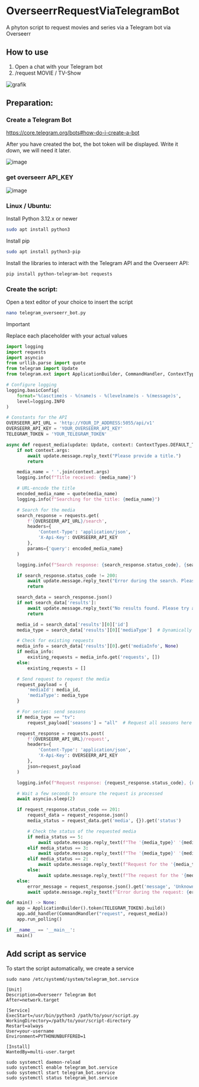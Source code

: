 # OverseerrRequestViaTelegramBot
A phyton script to request movies and series via a Telegram bot via Overseerr

## How to use
1. Open a chat with your Telegram bot
2. /request MOVIE / TV-Show

![grafik](https://github.com/user-attachments/assets/e709d8ab-20f1-4c39-8fe8-516ad2962d3d)


## Preparation:

### Create a Telegram Bot

https://core.telegram.org/bots#how-do-i-create-a-bot

After you have created the bot, the bot token will be displayed. Write it down, we will need it later.

![image](https://github.com/user-attachments/assets/1a034159-2ba2-4573-948e-b4c643b87fa7)


### get overseerr API_KEY

![image](https://github.com/user-attachments/assets/b612cfc3-baa9-49ad-96e2-4de8f9ebecde)



### Linux / Ubuntu:

Install Python 3.12.x or newer

```bash
sudo apt install python3
```

Install pip

```bash
sudo apt install python3-pip
```

Install the libraries to interact with the Telegram API and the Overseerr API:

```bash
pip install python-telegram-bot requests
```

### Create the script:
Open a text editor of your choice to insert the script

```bash
nano telegram_overseerr_bot.py
```

> [!IMPORTANT]
> Replace each placeholder with your actual values


```python
import logging
import requests
import asyncio
from urllib.parse import quote
from telegram import Update
from telegram.ext import ApplicationBuilder, CommandHandler, ContextTypes

# Configure logging
logging.basicConfig(
    format='%(asctime)s - %(name)s - %(levelname)s - %(message)s',
    level=logging.INFO
)

# Constants for the API
OVERSEERR_API_URL = 'http://YOUR_IP_ADDRESS:5055/api/v1'
OVERSEERR_API_KEY = 'YOUR_OVERSEERR_API_KEY'
TELEGRAM_TOKEN = 'YOUR_TELEGRAM_TOKEN'

async def request_media(update: Update, context: ContextTypes.DEFAULT_TYPE) -> None:
    if not context.args:
        await update.message.reply_text("Please provide a title.")
        return

    media_name = ' '.join(context.args)
    logging.info(f"Title received: {media_name}")

    # URL-encode the title
    encoded_media_name = quote(media_name)
    logging.info(f"Searching for the title: {media_name}")

    # Search for the media
    search_response = requests.get(
        f'{OVERSEERR_API_URL}/search',
        headers={
            'Content-Type': 'application/json',
            'X-Api-Key': OVERSEERR_API_KEY
        },
        params={'query': encoded_media_name}
    )

    logging.info(f"Search response: {search_response.status_code}, {search_response.text}")

    if search_response.status_code != 200:
        await update.message.reply_text("Error during the search. Please try again later.")
        return

    search_data = search_response.json()
    if not search_data['results']:
        await update.message.reply_text("No results found. Please try a different title.")
        return

    media_id = search_data['results'][0]['id']
    media_type = search_data['results'][0]['mediaType']  # Dynamically determine the type

    # Check for existing requests
    media_info = search_data['results'][0].get('mediaInfo', None)
    if media_info:
        existing_requests = media_info.get('requests', [])
    else:
        existing_requests = []

    # Send request to request the media
    request_payload = {
        'mediaId': media_id,
        'mediaType': media_type
    }

    # For series: send seasons
    if media_type == "tv":
        request_payload['seasons'] = "all"  # Request all seasons here

    request_response = requests.post(
        f'{OVERSEERR_API_URL}/request',
        headers={
            'Content-Type': 'application/json',
            'X-Api-Key': OVERSEERR_API_KEY
        },
        json=request_payload
    )

    logging.info(f"Request response: {request_response.status_code}, {request_response.text}")

    # Wait a few seconds to ensure the request is processed
    await asyncio.sleep(2)

    if request_response.status_code == 201:
        request_data = request_response.json()
        media_status = request_data.get('media', {}).get('status')

        # Check the status of the requested media
        if media_status == 5:
            await update.message.reply_text(f"The '{media_type}' '{media_name}' is already available. No new request needed.")
        elif media_status == 3:
            await update.message.reply_text(f"The '{media_type}' '{media_name}' has already been requested and is still being processed.")
        elif media_status == 2:
            await update.message.reply_text(f"Request for the '{media_type}' '{media_name}' has been successfully sent!")
        else:
            await update.message.reply_text(f"The request for the '{media_type}' '{media_name}' was successful, but the status is unknown.")
    else:
        error_message = request_response.json().get('message', 'Unknown error')
        await update.message.reply_text(f"Error during the request: {error_message}")

def main() -> None:
    app = ApplicationBuilder().token(TELEGRAM_TOKEN).build()
    app.add_handler(CommandHandler("request", request_media))
    app.run_polling()

if __name__ == '__main__':
    main()
```
## Add script as service
To start the script automatically, we create a service

```
sudo nano /etc/systemd/system/telegram_bot.service
```

```
[Unit]
Description=Overseerr Telegram Bot
After=network.target

[Service]
ExecStart=/usr/bin/python3 /path/to/your/script.py
WorkingDirectory=/path/to/your/script-directory
Restart=always
User=your-username
Environment=PYTHONUNBUFFERED=1

[Install]
WantedBy=multi-user.target

```

```
sudo systemctl daemon-reload
sudo systemctl enable telegram_bot.service
sudo systemctl start telegram_bot.service
sudo systemctl status telegram_bot.service
```

